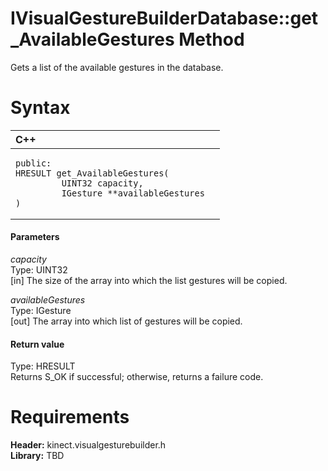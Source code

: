 IVisualGestureBuilderDatabase::get\_AvailableGestures Method  
============================================================  

Gets a list of the available gestures in the database. <span id="syntaxSection"></span>

Syntax  
======  

<table>
<colgroup>
<col width="100%" />
</colgroup>
<thead>
<tr class="header">
<th align="left">C++</th>
</tr>
</thead>
<tbody>
<tr class="odd">
<td align="left"><pre><code>public:  
HRESULT get_AvailableGestures(  
         UINT32 capacity,  
         IGesture **availableGestures  
)</code></pre></td>
</tr>
</tbody>
</table>

<span id="ID4EG"></span>
#### Parameters  

*capacity*    
Type: UINT32  
[in] The size of the array into which the list gestures will be copied.  

*availableGestures*    
Type: IGesture  
[out] The array into which list of gestures will be copied.  

<span id="ID4EP"></span>
#### Return value  

Type: HRESULT  
Returns S\_OK if successful; otherwise, returns a failure code.  

<span id="requirements"></span>

Requirements  
============  

**Header:** kinect.visualgesturebuilder.h  
**Library:** TBD  



<!--Please do not edit the data in the comment block below.-->
<!--
TOCTitle : get_AvailableGestures Method
RLTitle : IVisualGestureBuilderDatabase::get_AvailableGestures Method
KeywordK : get_AvailableGestures method
KeywordK : IVisualGestureBuilderDatabase::get_AvailableGestures method
KeywordF : IVisualGestureBuilderDatabase::get_AvailableGestures
KeywordF : get_AvailableGestures
KeywordF : Microsoft.Kinect.visualgesturebuilder.IVisualGestureBuilderDatabase.get_AvailableGestures(UINT32,IGesture@)
KeywordA : M:Microsoft.Kinect.visualgesturebuilder.IVisualGestureBuilderDatabase.get_AvailableGestures(UINT32,IGesture@)
AssetID : M:Microsoft.Kinect.visualgesturebuilder.IVisualGestureBuilderDatabase.get_AvailableGestures(UINT32,IGesture@)
Locale : en-us
CommunityContent : 1
APIType : Managed
APILocation : 
APIName : Microsoft.Kinect.visualgesturebuilder.IVisualGestureBuilderDatabase::get_AvailableGestures
TargetOS : Windows
TopicType : kbSyntax
DevLang : C++
DocSet : K4Wv2
ProjType : K4Wv2Proj
Technology : Kinect for Windows
Product : Kinect for Windows SDK v2
productversion : 20
-->
